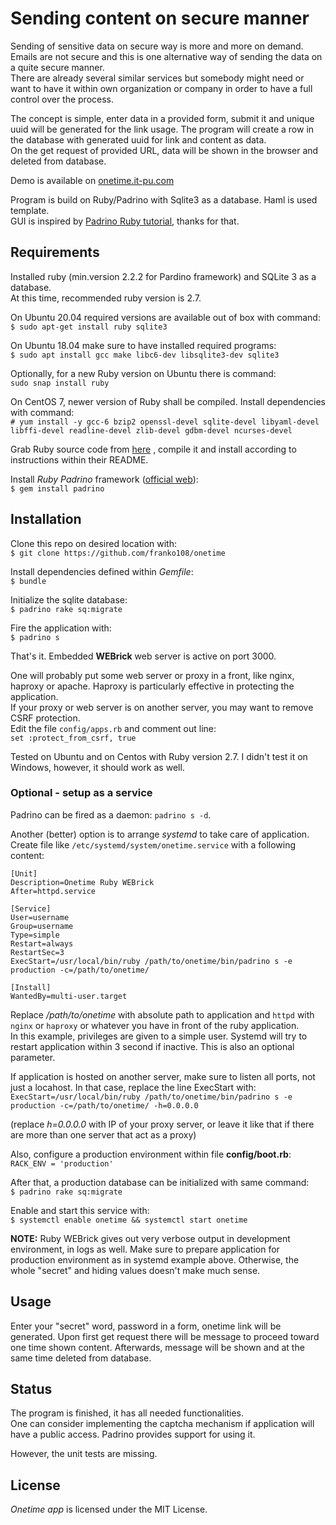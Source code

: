 
# Sending content on secure manner

Sending of sensitive data on secure way is more and more on demand. Emails are not secure and this is one alternative way of sending the data on a quite secure manner.  
There are already several similar services but somebody might need or want to have it within own organization or company in order to have a full control over the process. 

The concept is simple, enter data in a provided form, submit it and unique uuid will be generated for the link usage. The program will create a row in the database with generated uuid for link and content as data.  
On the get request of provided URL, data will be shown in the browser and deleted from database.

Demo is available on [onetime.it-pu.com](https://onetime.it-pu.com)

Program is build on Ruby/Padrino with Sqlite3 as a database. Haml is used template.   
GUI is inspired by [Padrino Ruby tutorial](https://github.com/padrino/blog-tutorial), thanks for that.

## Requirements

Installed ruby (min.version 2.2.2 for Pardino framework) and SQLite 3 as a database.    
At this time, recommended ruby version is 2.7.

On Ubuntu 20.04 required versions are available out of box with command:  
`$ sudo apt-get install ruby sqlite3`  

On Ubuntu 18.04 make sure to have installed required programs:  
`$ sudo apt install gcc make libc6-dev libsqlite3-dev sqlite3`

Optionally, for a new Ruby version on Ubuntu there is command:  
`sudo snap install ruby`

On CentOS 7, newer version of Ruby shall be compiled. Install dependencies with command:  
`# yum install -y gcc-6 bzip2 openssl-devel sqlite-devel libyaml-devel libffi-devel readline-devel zlib-devel gdbm-devel ncurses-devel`

Grab Ruby source code from [here](https://www.ruby-lang.org/en/downloads/) , compile it and install according to instructions within their README.

Install *Ruby Padrino* framework ([official web](http://padrinorb.com)):  
`$ gem install padrino` 

## Installation  

Clone this repo on desired location with:   
`$ git clone https://github.com/franko108/onetime`

Install dependencies defined within *Gemfile*:  
`$ bundle`

Initialize the sqlite database:  
`$ padrino rake sq:migrate`

Fire the application with:  
`$ padrino s`

That's it. Embedded **WEBrick** web server is active on port 3000.

One will probably put some web server or proxy in a front, like nginx, haproxy or apache. Haproxy is particularly effective in protecting the application.  
If your proxy or web server is on another server, you may want to remove CSRF protection.  
Edit the file `config/apps.rb` and comment out line:  
`set :protect_from_csrf, true`

Tested on Ubuntu and on Centos with Ruby version 2.7. I didn't test it on Windows, however, it should work as well.

###  Optional - setup as a service

Padrino can be fired as a daemon: `padrino s -d`. 
 
Another (better) option is to arrange *systemd* to take care of application.  
Create file like `/etc/systemd/system/onetime.service` with a following content:  
```
[Unit]
Description=Onetime Ruby WEBrick
After=httpd.service

[Service]
User=username
Group=username
Type=simple
Restart=always
RestartSec=3
ExecStart=/usr/local/bin/ruby /path/to/onetime/bin/padrino s -e production -c=/path/to/onetime/

[Install]
WantedBy=multi-user.target
```

Replace */path/to/onetime* with absolute path to application and `httpd` with `nginx` or `haproxy` or whatever you have in front of the ruby application.  
In this example, privileges are given to a simple user. Systemd will try to restart application within 3 second if inactive. This is also an optional parameter.

If application is hosted on another server, make sure to listen all ports, not just a locahost. In that case, replace the line ExecStart with:  
`ExecStart=/usr/local/bin/ruby /path/to/onetime/bin/padrino s -e production -c=/path/to/onetime/ -h=0.0.0.0`

(replace *h=0.0.0.0* with IP of your proxy server, or leave it like that if there are more than one server that act as a proxy)

Also, configure a production environment within file **config/boot.rb**:  
`RACK_ENV = 'production'`

After that, a production database can be initialized with same command:  
`$ padrino rake sq:migrate`

Enable and start this service with:  
`$ systemctl enable onetime && systemctl start onetime`

**NOTE:**  Ruby WEBrick gives out very verbose output in development environment, in logs as well. Make sure to prepare application for production environment as in systemd example above. Otherwise, the whole "secret" and hiding values doesn't make much sense.

## Usage

Enter your "secret" word, password in a form, onetime link will be generated. Upon first get request there will be message to proceed toward one time shown content. Afterwards, message will be shown and at the same time deleted from database. 

## Status

The program is finished, it has all needed functionalities.  
One can consider implementing the captcha mechanism if application will have a public access. Padrino provides support for using it.
 
However, the unit tests are missing.

## License

*Onetime app* is licensed under the MIT License.
